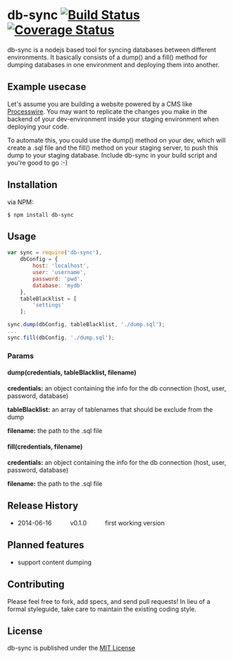 db-sync [![Build Status](https://travis-ci.org/kaesetoast/db-sync.svg?branch=master)](https://travis-ci.org/kaesetoast/db-sync) [![Coverage Status](https://coveralls.io/repos/kaesetoast/db-sync/badge.png?branch=master)](https://coveralls.io/r/kaesetoast/db-sync?branch=master)
=======

db-sync is a nodejs based tool for syncing databases between different environments. It basically consists of a dump() and a fill() method for dumping databases in one environment and deploying them into another.

## Example usecase
Let's assume you are building a website powered by a CMS like [Processwire](http://processwire.com/). You may want to replicate the changes you make in the backend of your dev-environment inside your staging environment when deploying your code.

To automate this, you could use the dump() method on your dev, which will create a .sql file and the fill() method on your staging server, to push this dump to your staging database. Include db-sync in your build script and you're good to go :-)

## Installation
via NPM:
```
$ npm install db-sync
```

## Usage
```js
var sync = require('db-sync'),
    dbConfig = {
        host: 'localhost',
        user: 'username',
        password: 'pwd',
        database: 'mydb'
    },
    tableBlacklist = [
        'settings'
    ];

sync.dump(dbConfig, tableBlacklist, './dump.sql');
...
sync.fill(dbConfig, './dump.sql');
```

### Params
#### dump(credentials, tableBlacklist, filename)
**credentials:** an object containing the info for the db connection (host, user, password, database)

**tableBlacklist:** an array of tablenames that should be exclude from the dump

**filename:** the path to the .sql file

#### fill(credentials, filename)
**credentials:** an object containing the info for the db connection (host, user, password, database)

**filename:** the path to the .sql file

## Release History
* 2014-06-16   v0.1.0   first working version

## Planned features
* support content dumping

## Contributing
Please feel free to fork, add specs, and send pull requests! In lieu of a formal styleguide, take care to
maintain the existing coding style.

## License
db-sync is published under the [MIT License](LICENSE)
